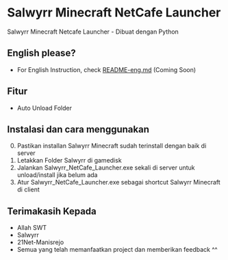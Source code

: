 # Salwyrr Minecraft NetCafe Launcher

Salwyrr Minecraft Netcafe Launcher - Dibuat dengan Python

## English please?

- For English Instruction, check [README-eng.md](#) (Coming Soon)

## Fitur

- Auto Unload Folder

## Instalasi dan cara menggunakan

0. Pastikan installan Salwyrr Minecraft sudah terinstall dengan baik di server
1. Letakkan Folder Salwyrr di gamedisk
2. Jalankan Salwyrr_NetCafe_Launcher.exe sekali di server untuk unload/install jika belum ada
3. Atur Salwyrr_NetCafe_Launcher.exe sebagai shortcut Salwyrr Minecraft di client

## Terimakasih Kepada

- Allah SWT
- Salwyrr
- 21Net-Manisrejo
- Semua yang telah memanfaatkan project dan memberikan feedback ^^
